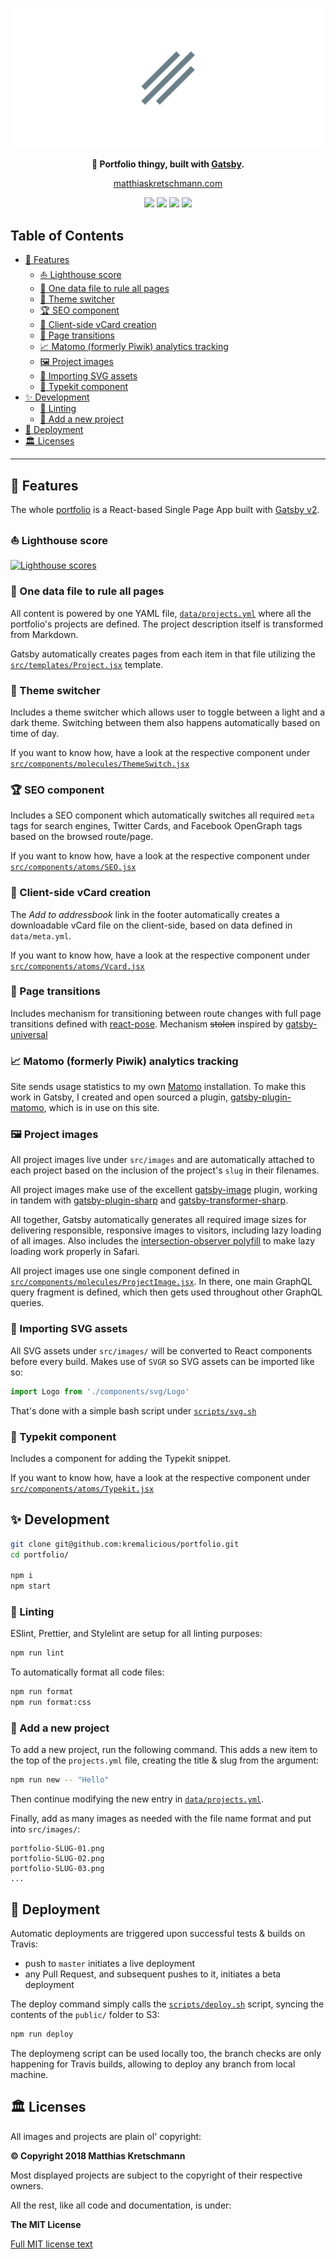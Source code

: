 <p align="center">
  <a href="https://matthiaskretschmann.com"><img src="src/images/github-header.png" /></a>
 </p>
<p align="center">
  <strong>👔 Portfolio thingy, built with <a href="https://www.gatsbyjs.org">Gatsby</a>.</strong>
</p>
<p align="center">
  <a href="https://matthiaskretschmann.com">matthiaskretschmann.com</a>
</p>
<p align="center">
  <a href="https://travis-ci.com/kremalicious/portfolio"><img src="https://travis-ci.com/kremalicious/portfolio.svg?branch=master" /></a>
  <a href="https://codeclimate.com/github/kremalicious/portfolio/maintainability"><img src="https://api.codeclimate.com/v1/badges/8f561ec93e0f8c6b15d9/maintainability" /></a>
  <a href="https://www.codacy.com/app/kremalicious/portfolio?utm_source=github.com&amp;utm_medium=referral&amp;utm_content=kremalicious/portfolio&amp;utm_campaign=Badge_Grade"><img src="https://api.codacy.com/project/badge/Grade/c3bccea20dfd49c59b3956afd60998d8"/></a>
  <a href="https://greenkeeper.io/"><img src="https://badges.greenkeeper.io/kremalicious/portfolio.svg" /></a>
</p>

## Table of Contents

- [🎉 Features](#features)
  - [⛵️ Lighthouse score](#lighthouse-score)
  - [💍 One data file to rule all pages](#one-data-file-to-rule-all-pages)
  - [💅 Theme switcher](#theme-switcher)
  - [🏆 SEO component](#seo-component)
  - [📇 Client-side vCard creation](#client-side-vcard-creation)
  - [💫 Page transitions](#page-transitions)
  - [📈 Matomo (formerly Piwik) analytics tracking](#matomo-formerly-piwik-analytics-tracking)
  - [🖼 Project images](#project-images)
  - [💎 Importing SVG assets](#importing-svg-assets)
  - [🍬 Typekit component](#typekit-component)
- [✨ Development](#development)
  - [🔮 Linting](#linting)
  - [🎈 Add a new project](#add-a-new-project)
- [🚚 Deployment](#deployment)
- [🏛 Licenses](#licenses)

---

## 🎉 Features

The whole [portfolio](https://matthiaskretschmann.com) is a React-based Single Page App built with [Gatsby v2](https://www.gatsbyjs.org).

### ⛵️ Lighthouse score

[![Lighthouse scores](https://lighthouse.now.sh/?perf=100&pwa=100&a11y=100&bp=100&seo=100)](https://travis-ci.com/kremalicious/portfolio)

### 💍 One data file to rule all pages

All content is powered by one YAML file, [`data/projects.yml`](data/projects.yml) where all the portfolio's projects are defined. The project description itself is transformed from Markdown.

Gatsby automatically creates pages from each item in that file utilizing the [`src/templates/Project.jsx`](src/templates/Project.jsx) template.

### 💅 Theme switcher

Includes a theme switcher which allows user to toggle between a light and a dark theme. Switching between them also happens automatically based on time of day.

If you want to know how, have a look at the respective component under [`src/components/molecules/ThemeSwitch.jsx`](src/components/molecules/ThemeSwitch.jsx)

### 🏆 SEO component

Includes a SEO component which automatically switches all required `meta` tags for search engines, Twitter Cards, and Facebook OpenGraph tags based on the browsed route/page.

If you want to know how, have a look at the respective component under [`src/components/atoms/SEO.jsx`](src/components/atoms/SEO.jsx)

### 📇 Client-side vCard creation

The _Add to addressbook_ link in the footer automatically creates a downloadable vCard file on the client-side, based on data defined in `data/meta.yml`.

If you want to know how, have a look at the respective component under [`src/components/atoms/Vcard.jsx`](src/components/atoms/Vcard.jsx)

### 💫 Page transitions

Includes mechanism for transitioning between route changes with full page transitions defined with [react-pose](https://popmotion.io/pose/). Mechanism ~~stolen~~ inspired by [gatsby-universal](https://github.com/fabe/gatsby-universal)

### 📈 Matomo (formerly Piwik) analytics tracking

Site sends usage statistics to my own [Matomo](https://matomo.org) installation. To make this work in Gatsby, I created and open sourced a plugin, [gatsby-plugin-matomo](https://github.com/kremalicious/gatsby-plugin-matomo), which is in use on this site.

### 🖼 Project images

All project images live under `src/images` and are automatically attached to each project based on the inclusion of the project's `slug` in their filenames.

All project images make use of the excellent [gatsby-image](https://github.com/gatsbyjs/gatsby/tree/master/packages/gatsby-image) plugin, working in tandem with [gatsby-plugin-sharp](https://github.com/gatsbyjs/gatsby/tree/master/packages/gatsby-plugin-sharp) and [gatsby-transformer-sharp](https://github.com/gatsbyjs/gatsby/tree/master/packages/gatsby-transformer-sharp).

All together, Gatsby automatically generates all required image sizes for delivering responsible, responsive images to visitors, including lazy loading of all images. Also includes the [intersection-observer polyfill](https://github.com/w3c/IntersectionObserver) to make lazy loading work properly in Safari.

All project images use one single component defined in [`src/components/molecules/ProjectImage.jsx`](src/components/molecules/ProjectImage.jsx). In there, one main GraphQL query fragment is defined, which then gets used throughout other GraphQL queries.

### 💎 Importing SVG assets

All SVG assets under `src/images/` will be converted to React components before every build. Makes use of `SVGR` so SVG assets can be imported like so:

```js
import Logo from './components/svg/Logo'
```

That's done with a simple bash script under [`scripts/svg.sh`](scripts/svg.sh)

### 🍬 Typekit component

Includes a component for adding the Typekit snippet.

If you want to know how, have a look at the respective component under [`src/components/atoms/Typekit.jsx`](src/components/atoms/Typekit.jsx)

## ✨ Development

```bash
git clone git@github.com:kremalicious/portfolio.git
cd portfolio/

npm i
npm start
```

### 🔮 Linting

ESlint, Prettier, and Stylelint are setup for all linting purposes:

```bash
npm run lint
```

To automatically format all code files:

```bash
npm run format
npm run format:css
```

### 🎈 Add a new project

To add a new project, run the following command. This adds a new item to the top of the `projects.yml` file, creating the title & slug from the argument:

```bash
npm run new -- "Hello"
```

Then continue modifying the new entry in [`data/projects.yml`](data/projects.yml).

Finally, add as many images as needed with the file name format and put into `src/images/`:

```
portfolio-SLUG-01.png
portfolio-SLUG-02.png
portfolio-SLUG-03.png
...
```

## 🚚 Deployment

Automatic deployments are triggered upon successful tests & builds on Travis:

- push to `master` initiates a live deployment
- any Pull Request, and subsequent pushes to it, initiates a beta deployment

The deploy command simply calls the [`scripts/deploy.sh`](scripts/deploy.sh) script, syncing the contents of the `public/` folder to S3:

```bash
npm run deploy
```

The deploymeng script can be used locally too, the branch checks are only happening for Travis builds, allowing to deploy any branch from local machine.

## 🏛 Licenses

All images and projects are plain ol' copyright:

**© Copyright 2018 Matthias Kretschmann**

Most displayed projects are subject to the copyright of their respective owners.

All the rest, like all code and documentation, is under:

**The MIT License**

[Full MIT license text](LICENSE)
